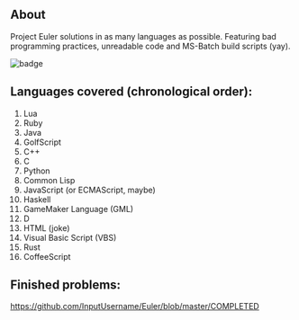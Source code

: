 ## About
Project Euler solutions in as many languages as possible. Featuring bad programming practices, unreadable code and MS-Batch build scripts (yay).

![badge](https://projecteuler.net/profile/InputUsername.png)

## Languages covered (chronological order):
1. Lua
2. Ruby
3. Java
4. GolfScript
5. C++
6. C
7. Python
8. Common Lisp
9. JavaScript (or ECMAScript, maybe)
10. Haskell
11. GameMaker Language (GML)
12. D
13. HTML (joke)
14. Visual Basic Script (VBS)
15. Rust
16. CoffeeScript

## Finished problems:
https://github.com/InputUsername/Euler/blob/master/COMPLETED

